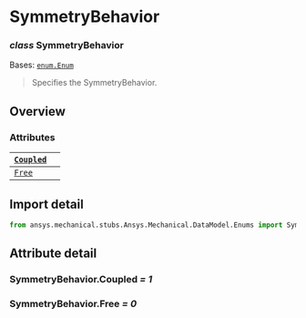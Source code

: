 <a id="symmetrybehavior"></a>

# SymmetryBehavior

<a id="SymmetryBehavior"></a>

### *class* SymmetryBehavior

Bases: [`enum.Enum`](https://docs.python.org/3/library/enum.html#enum.Enum)

> Specifies the SymmetryBehavior.

> <!-- !! processed by numpydoc !! -->

<a id="overview"></a>

## Overview

### Attributes

| [`Coupled`](#SymmetryBehavior.Coupled)   |    |
|------------------------------------------|----|
| [`Free`](#SymmetryBehavior.Free)         |    |

<a id="import-detail"></a>

## Import detail

```python
from ansys.mechanical.stubs.Ansys.Mechanical.DataModel.Enums import SymmetryBehavior
```

<a id="attribute-detail"></a>

## Attribute detail

<a id="SymmetryBehavior.Coupled"></a>

### SymmetryBehavior.Coupled *= 1*

<a id="SymmetryBehavior.Free"></a>

### SymmetryBehavior.Free *= 0*
